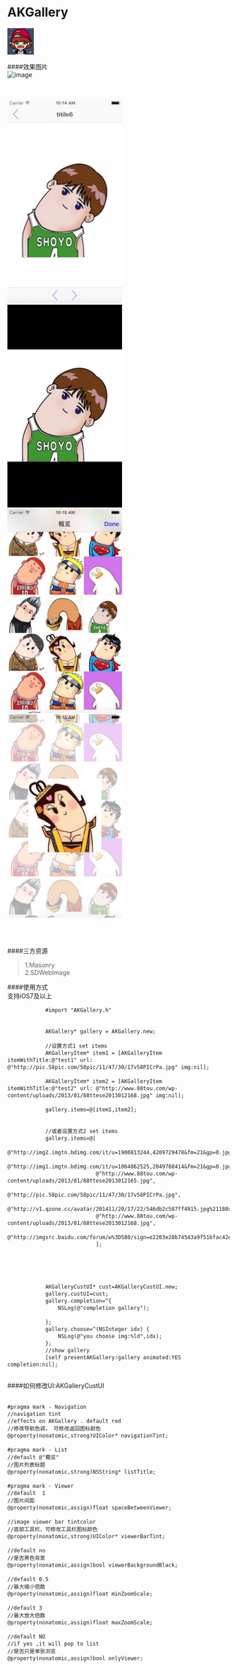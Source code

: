 
# AKGallery
<img src="./pics/Icon-180.png" width="60px;"/> 



####效果图片<br />
![image](./AKGalleryDemo.gif)<br /><br />
 
<br />
<img src="./pics/demo1.png" width="260px;"/>
<img src="./pics/demo2.png" width="260px;"/>
<img src="./pics/demo3.png" width="260px;"/>
<img src="./pics/demo4.png" width="260px;"/>

<br /><br />

####三方资源<br />
>1.Masonry<br />
>2.SDWebImage<br />


####使用方式<br />
支持iOS7及以上

```
            #import "AKGallery.h"
  
  
            AKGallery* gallery = AKGallery.new;
            
            //设置方式1 set items
            AKGalleryItem* item1 = [AKGalleryItem itemWithTitle:@"test1" url: @"http://pic.58pic.com/58pic/11/47/30/17v58PICrPa.jpg" img:nil];
            
            AKGalleryItem* item2 = [AKGalleryItem itemWithTitle:@"test2" url: @"http://www.88tou.com/wp-content/uploads/2013/01/88ttese2013012168.jpg" img:nil];
            
            gallery.items=@[item1,item2];
            
            
            //或者设置方式2 set items
            gallery.items=@[
                            @"http://img2.imgtn.bdimg.com/it/u=1900813244,4209729478&fm=21&gp=0.jpg",
                            @"http://img1.imgtn.bdimg.com/it/u=1064862525,2849788414&fm=21&gp=0.jpg",
                            @"http://www.88tou.com/wp-content/uploads/2013/01/88ttese2013012165.jpg",
                            @"http://pic.58pic.com/58pic/11/47/30/17v58PICrPa.jpg",
                            @"http://v1.qzone.cc/avatar/201411/20/17/22/546db2c587ff4915.jpg%21180x180.jpg",
                            @"http://www.88tou.com/wp-content/uploads/2013/01/88ttese2013012168.jpg",
                            @"http://imgsrc.baidu.com/forum/w%3D580/sign=e2203e28b74543a9f51bfac42e168a7b/7af40ad162d9f2d30615c433a9ec8a136227cce2.jpg",
                            ];
            

            
            
            
            AKGalleryCustUI* cust=AKGalleryCustUI.new;
            gallery.custUI=cust;
            gallery.completion=^{
                NSLog(@"completion gallery");
                
            };
            gallery.choose=^(NSInteger idx) {
                NSLog(@"you choose img:%ld",idx);
            };
            //show gallery
            [self presentAKGallery:gallery animated:YES completion:nil];
            
```



####如何修改UI:AKGalleryCustUI<br />
```

#pragma mark - Navigation
//navigation tint
//effects on AKGallery . default red
//修改导航色调， 可修改返回图标颜色
@property(nonatomic,strong)UIColor* navigationTint;

#pragma mark - List
//default @"概览"
//图片列表标题
@property(nonatomic,strong)NSString* listTitle;

#pragma mark - Viewer
//default  1
//图片间距
@property(nonatomic,assign)float spaceBetweenViewer;

//image viewer bar tintcolor
//底部工具栏，可修改工具栏图标颜色
@property(nonatomic,strong)UIColor* viewerBarTint;

//default no
//是否黑色背景
@property(nonatomic,assign)bool viewerBackgroundBlack;

//default 0.5
//最大缩小倍数
@property(nonatomic,assign)float minZoomScale;

//default 3
//最大放大倍数
@property(nonatomic,assign)float maxZoomScale;

//default NO
//if yes ,it will pop to list
//是否只是单张浏览
@property(nonatomic,assign)bool onlyViewer;

```












